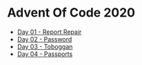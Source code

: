 # Advent Of Code 2020

- [Day 01 - Report Repair](day01-report-repair/src/day01_report_repair/core.clj)
- [Day 02 - Password](day02-password/src/day02_password/core.clj)
- [Day 03 - Toboggan](day03-toboggan/src/day03_toboggan/core.clj)
- [Day 04 - Passports](day04-passports/src/day04_passports/core.clj)
